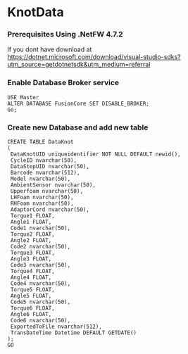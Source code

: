 # KnotData

### Prerequisites Using .NetFW 4.7.2 
If you dont have download at https://dotnet.microsoft.com/download/visual-studio-sdks?utm_source=getdotnetsdk&utm_medium=referral

### Enable Database Broker service
```
USE Master
ALTER DATABASE FusionCore SET DISABLE_BROKER;
Go;
```

### Create new Database and add new table
```
CREATE TABLE DataKnot  
(  
 DataKnotUID uniqueidentifier NOT NULL DEFAULT newid(),  
 CycleID nvarchar(50),  
 DataStepUID nvarchar(50),  
 Barcode nvarchar(512),  
 Model nvarchar(50),  
 AmbientSensor nvarchar(50),  
 Upperfoam nvarchar(50),  
 LHFoam nvarchar(50),  
 RHFoam nvarchar(50),  
 AdaptorCord nvarchar(50),  
 Torque1 FLOAT,  
 Angle1 FLOAT,  
 Code1 nvarchar(50),
 Torque2 FLOAT,  
 Angle2 FLOAT,  
 Code2 nvarchar(50),
 Torque3 FLOAT,  
 Angle3 FLOAT,  
 Code3 nvarchar(50),
 Torque4 FLOAT,  
 Angle4 FLOAT,  
 Code4 nvarchar(50),
 Torque5 FLOAT,  
 Angle5 FLOAT,  
 Code5 nvarchar(50),
 Torque6 FLOAT,  
 Angle6 FLOAT,  
 Code6 nvarchar(50),
 ExportedToFile nvarchar(512),  
 TransDateTime Datetime DEFAULT GETDATE()
);  
GO
```
